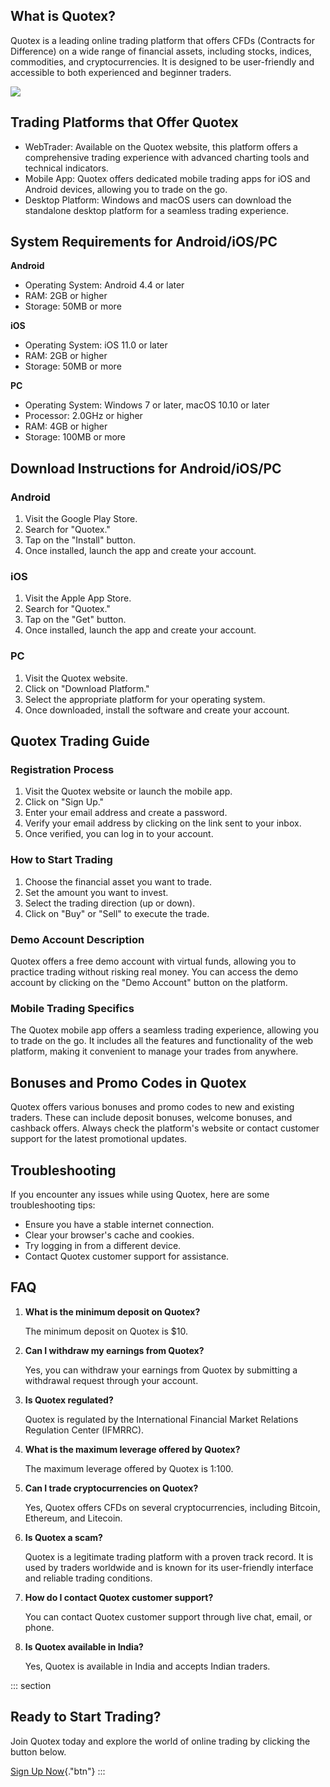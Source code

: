 ## What is Quotex?

Quotex is a leading online trading platform that offers CFDs (Contracts
for Difference) on a wide range of financial assets, including stocks,
indices, commodities, and cryptocurrencies. It is designed to be
user-friendly and accessible to both experienced and beginner traders.

[![](https://static.quotex.io/files/3_en/300_250.jpg)](https://traff.sbs/brokerqxlid)

## Trading Platforms that Offer Quotex

-   WebTrader: Available on the Quotex website, this platform offers a
    comprehensive trading experience with advanced charting tools and
    technical indicators.
-   Mobile App: Quotex offers dedicated mobile trading apps for iOS and
    Android devices, allowing you to trade on the go.
-   Desktop Platform: Windows and macOS users can download the
    standalone desktop platform for a seamless trading experience.

## System Requirements for Android/iOS/PC

**Android**

-   Operating System: Android 4.4 or later
-   RAM: 2GB or higher
-   Storage: 50MB or more

**iOS**

-   Operating System: iOS 11.0 or later
-   RAM: 2GB or higher
-   Storage: 50MB or more

**PC**

-   Operating System: Windows 7 or later, macOS 10.10 or later
-   Processor: 2.0GHz or higher
-   RAM: 4GB or higher
-   Storage: 100MB or more

## Download Instructions for Android/iOS/PC

### Android

1.  Visit the Google Play Store.
2.  Search for "Quotex."
3.  Tap on the "Install" button.
4.  Once installed, launch the app and create your account.

### iOS

1.  Visit the Apple App Store.
2.  Search for "Quotex."
3.  Tap on the "Get" button.
4.  Once installed, launch the app and create your account.

### PC

1.  Visit the Quotex website.
2.  Click on "Download Platform."
3.  Select the appropriate platform for your operating system.
4.  Once downloaded, install the software and create your account.

## Quotex Trading Guide

### Registration Process

1.  Visit the Quotex website or launch the mobile app.
2.  Click on "Sign Up."
3.  Enter your email address and create a password.
4.  Verify your email address by clicking on the link sent to your
    inbox.
5.  Once verified, you can log in to your account.

### How to Start Trading

1.  Choose the financial asset you want to trade.
2.  Set the amount you want to invest.
3.  Select the trading direction (up or down).
4.  Click on "Buy" or "Sell" to execute the trade.

### Demo Account Description

Quotex offers a free demo account with virtual funds, allowing you to
practice trading without risking real money. You can access the demo
account by clicking on the "Demo Account" button on the platform.

### Mobile Trading Specifics

The Quotex mobile app offers a seamless trading experience, allowing you
to trade on the go. It includes all the features and functionality of
the web platform, making it convenient to manage your trades from
anywhere.

## Bonuses and Promo Codes in Quotex

Quotex offers various bonuses and promo codes to new and existing
traders. These can include deposit bonuses, welcome bonuses, and
cashback offers. Always check the platform\'s website or contact
customer support for the latest promotional updates.

## Troubleshooting

If you encounter any issues while using Quotex, here are some
troubleshooting tips:

-   Ensure you have a stable internet connection.
-   Clear your browser\'s cache and cookies.
-   Try logging in from a different device.
-   Contact Quotex customer support for assistance.

## FAQ

1.  **What is the minimum deposit on Quotex?**

    The minimum deposit on Quotex is \$10.

2.  **Can I withdraw my earnings from Quotex?**

    Yes, you can withdraw your earnings from Quotex by submitting a
    withdrawal request through your account.

3.  **Is Quotex regulated?**

    Quotex is regulated by the International Financial Market Relations
    Regulation Center (IFMRRC).

4.  **What is the maximum leverage offered by Quotex?**

    The maximum leverage offered by Quotex is 1:100.

5.  **Can I trade cryptocurrencies on Quotex?**

    Yes, Quotex offers CFDs on several cryptocurrencies, including
    Bitcoin, Ethereum, and Litecoin.

6.  **Is Quotex a scam?**

    Quotex is a legitimate trading platform with a proven track record.
    It is used by traders worldwide and is known for its user-friendly
    interface and reliable trading conditions.

7.  **How do I contact Quotex customer support?**

    You can contact Quotex customer support through live chat, email, or
    phone.

8.  **Is Quotex available in India?**

    Yes, Quotex is available in India and accepts Indian traders.

::: section
## Ready to Start Trading?

Join Quotex today and explore the world of online trading by clicking
the button below.

[Sign Up Now](\%22https://traff.sbs/brokerqxsignup\%22){."btn"}
:::

